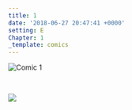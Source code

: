 ```yaml
---
title: 1
date: '2018-06-27 20:47:41 +0000'
setting: E
Chapter: 1
_template: comics
---
```


![Comic 1](/img/comics/1.png)

<br>

  
[![](/uploads/patreon-banner.jpg)](http://patreon.com/mbsaunders)
